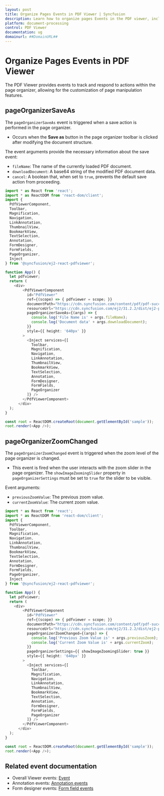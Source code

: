 ```yaml
---
layout: post
title: Organize Pages Events in PDF Viewer | Syncfusion
description: Learn how to organize pages Events in the PDF viewer, including rotating, rearranging, inserting, deleting, and copying pages on mobile devices.
platform: document-processing
control: PDF Viewer
documentation: ug
domainurl: ##DomainURL##
---
```


# Organize Pages Events in PDF Viewer

The PDF Viewer provides events to track and respond to actions within the page organizer, allowing for the customization of page manipulation features.

## pageOrganizerSaveAs

The `pageOrganizerSaveAs` event is triggered when a save action is performed in the page organizer.

-  Occurs when the **Save as** button in the page organizer toolbar is clicked after modifying the document structure.

The event arguments provide the necessary information about the save event:

- `fileName`: The name of the currently loaded PDF document.
- `downloadDocument`: A base64 string of the modified PDF document data.
- `cancel`: A boolean that, when set to `true`, prevents the default save action from proceeding.

```typescript
import * as React from 'react';
import * as ReactDOM from 'react-dom/client';
import {
  PdfViewerComponent,
  Toolbar,
  Magnification,
  Navigation,
  LinkAnnotation,
  ThumbnailView,
  BookmarkView,
  TextSelection,
  Annotation,
  FormDesigner,
  FormFields,
  PageOrganizer,
  Inject
} from '@syncfusion/ej2-react-pdfviewer';

function App() {
  let pdfviewer;
  return (
    <div>
        <PdfViewerComponent
          id="PdfViewer"
          ref={(scope) => { pdfviewer = scope; }}
          documentPath="https://cdn.syncfusion.com/content/pdf/pdf-succinctly.pdf"
          resourceUrl="https://cdn.syncfusion.com/ej2/31.2.2/dist/ej2-pdfviewer-lib"
          pageOrganizerSaveAs={(args) => {
            console.log('File Name is' + args.fileName);
            console.log('Document data' + args.downloadDocument);
          }}
          style={{ height: '640px' }}
        >
          <Inject services={[
            Toolbar,
            Magnification,
            Navigation,
            LinkAnnotation,
            ThumbnailView,
            BookmarkView,
            TextSelection,
            Annotation,
            FormDesigner,
            FormFields,
            PageOrganizer
          ]} />
        </PdfViewerComponent>
      </div>
  );
}

const root = ReactDOM.createRoot(document.getElementById('sample'));
root.render(<App />);
```

## pageOrganizerZoomChanged

The `pageOrganizerZoomChanged` event is triggered when the zoom level of the page organizer is changed.

-  This event is fired when the user interacts with the zoom slider in the page organizer. The `showImageZoomingSlider` property in `pageOrganizerSettings` must be set to `true` for the slider to be visible.


Event arguments:

- `previousZoomValue`: The previous zoom value.
- `currentZoomValue`: The current zoom value.

```typescript
import * as React from 'react';
import * as ReactDOM from 'react-dom/client';
import {
  PdfViewerComponent,
  Toolbar,
  Magnification,
  Navigation,
  LinkAnnotation,
  ThumbnailView,
  BookmarkView,
  TextSelection,
  Annotation,
  FormDesigner,
  FormFields,
  PageOrganizer,
  Inject
} from '@syncfusion/ej2-react-pdfviewer';

function App() {
  let pdfviewer;
  return (
    <div>
        <PdfViewerComponent
          id="PdfViewer"
          ref={(scope) => { pdfviewer = scope; }}
          documentPath="https://cdn.syncfusion.com/content/pdf/pdf-succinctly.pdf"
          resourceUrl="https://cdn.syncfusion.com/ej2/31.2.2/dist/ej2-pdfviewer-lib"
          pageOrganizerZoomChanged={(args) => {
            console.log('Previous Zoom Value is' + args.previousZoom);
            console.log('Current Zoom Value is' + args.currentZoom);
          }}
          pageOrganizerSettings={{ showImageZoomingSlider: true }}
          style={{ height: '640px' }}
        >
          <Inject services={[
            Toolbar,
            Magnification,
            Navigation,
            LinkAnnotation,
            ThumbnailView,
            BookmarkView,
            TextSelection,
            Annotation,
            FormDesigner,
            FormFields,
            PageOrganizer
          ]} />
        </PdfViewerComponent>
      </div>
  );
}

const root = ReactDOM.createRoot(document.getElementById('sample'));
root.render(<App />);
```

## Related event documentation

- Overall Viewer events: [Event](../events)
- Annotation events: [Annotation events](../annotation/annotation-event)
- Form designer events: [Form field events](../form-designer/form-field-events)